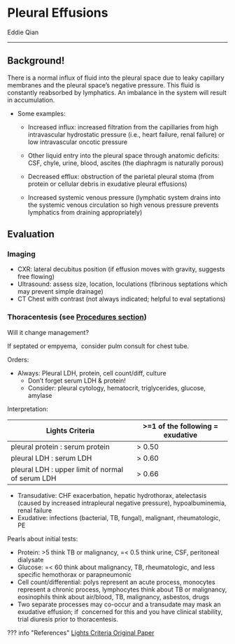 # Pleural Effusions

Eddie Qian

---

## Background\!

There is a normal influx of fluid into the pleural space due to leaky capillary membranes and the pleural space’s negative pressure. This fluid is constantly reabsorbed by lymphatics. An imbalance in the system will result in accumulation.

* Some examples:

  * Increased influx: increased filtration from the capillaries from high intravascular hydrostatic pressure (i.e., heart failure, renal failure) or low intravascular oncotic pressure

  * Other liquid entry into the pleural space through anatomic deficits: CSF, chyle, urine, blood, ascites (the diaphragm is naturally porous)

  * Decreased efflux: obstruction of the parietal pleural stoma (from protein or cellular debris in exudative pleural effusions)

  * Increased systemic venous pressure (lymphatic system drains into the systemic venous circulation so high venous pressure prevents lymphatics from draining appropriately)

## Evaluation

### Imaging

* CXR: lateral decubitus position (if effusion moves with gravity, suggests free flowing)
* Ultrasound: assess size, location, loculations (fibrinous septations which may prevent simple drainage)
* CT Chest with contrast (not always indicated; helpful to eval septations)

### Thoracentesis (see [Procedures section](procedures-thoracentesis.md))

Will it change management?

If septated or empyema,&nbsp; consider pulm consult for chest tube.

Orders:

* Always: Pleural LDH, protein, cell count/diff, culture
  * Don’t forget serum LDH & protein\!
  * Consider: pleural cytology, hematocrit, triglycerides, glucose, amylase

Interpretation:

<table><thead><tr><th>Lights Criteria</th><th>&gt;=1 of the following = exudative</th></tr></thead><tbody><tr><td>pleural protein : serum protein</td><td>&gt; 0.50</td></tr><tr><td>pleural LDH : serum LDH</td><td>&gt; 0.60</td></tr><tr><td>pleural LDH : upper limit of normal of serum LDH</td><td>&gt; 0.66</td></tr></tbody></table>

* Transudative: CHF exacerbation, hepatic hydrothorax, atelectasis (caused by increased intrapleural negative pressure), hypoalbuminemia, renal failure
* Exudative: infections (bacterial, TB, fungal), malignant, rheumatologic, PE

Pearls about initial tests:

* Protein: &gt;5 think TB or malignancy, =&lt; 0.5 think urine, CSF, peritoneal dialysate
* Glucose: =&lt; 60 think about malignancy, TB, rheumatologic, and less specific hemothorax or parapneumonic
* Cell count/differential: polys represent an acute process, monocytes represent a chronic process, lymphocytes think about TB or malignancy, eosinophils think about air/blood, TB, malignancy, asbestos, drugs
* Two separate processes may co-occur and a transudate may mask an exudative effusion; if&nbsp; concerned for this and you have clinical stability, trial diuresis prior to thoracentesis.

??? info "References" [Lights Criteria Original Paper](https://doi.org/10.7326/0003-4819-77-4-507)
